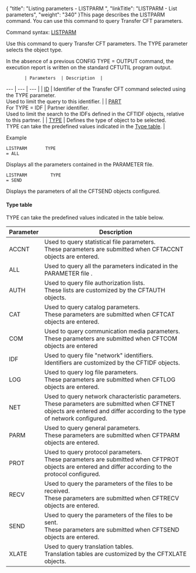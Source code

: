 {
    "title": "Listing parameters - LISTPARM ",
    "linkTitle": "LISTPARM - List parameters",
    "weight": "340"
}This page describes the LISTPARM command. You can use this command
to query Transfer CFT parameters.

Command syntax: [LISTPARM](../../../command_summary#LISTPARM)

Use this command to query Transfer CFT parameters. The TYPE parameter selects the object type.

In the absence of a previous CONFIG TYPE = OUTPUT command,
the execution report is written on the standard CFTUTIL program output.


           | Parameters  | Description  |
 --- | --- | --- |
|  <a href="../../../command_summary/parameter_intro/id">ID</a>  |  Identifier of the Transfer CFT command selected using the TYPE parameter.<br/>Used to limit the query to this identifier.  |
|  <a href="../../../command_summary/parameter_intro/part">PART</a> <br/>For TYPE = IDF  |  Partner identifier.<br/>Used to limit the search to the IDFs defined in the CFTIDF objects, relative to this partner.  |
|  <a href="../../../command_summary/parameter_intro/type">TYPE</a>  |  Defines the type of object to be selected.<br/>TYPE can take the predefined values indicated in the <a href="#Type_table">Type table</a>.  |


Example

```
LISTPARM       TYPE
= ALL
```

Displays all the parameters contained in the PARAMETER file.

```
LISTPARM         TYPE
= SEND
```

Displays the parameters of all the CFTSEND objects configured.

<span id="Type_table"></span>

#### Type table

TYPE can take the predefined values indicated in the table below.


| Parameter  | Description  |
| --- | --- |
|  ACCNT  |  Used to query statistical file parameters.<br /> These parameters are submitted when CFTACCNT objects are entered.  |
|  ALL  |  Used to query all the parameters indicated in the PARAMETER file .  |
|  AUTH  |  Used to query file authorization lists.<br /> These lists are customized by the CFTAUTH objects.  |
|  CAT  |  Used to query catalog parameters.<br /> These parameters are submitted when CFTCAT objects are entered.  |
|  COM  |  Used to query communication media parameters.<br /> These parameters are submitted when CFTCOM objects are entered  |
|  IDF  |  Used to query file "network" identifiers.<br /> Identifiers are customized by the CFTIDF objects.  |
|  LOG  |  Used to query log file parameters.<br /> These parameters are submitted when CFTLOG objects are entered.  |
|  NET  |  Used to query network characteristic parameters.<br /> These parameters are submitted when CFTNET objects are entered and differ according to the type of network configured.  |
|  PARM  |  Used to query general parameters.<br /> These parameters are submitted when CFTPARM objects are entered.  |
|  PROT  |  Used to query protocol parameters.<br /> These parameters are submitted when CFTPROT objects are entered and differ according to the protocol configured.  |
|  RECV  |  Used to query the parameters of the files to be received.<br /> These parameters are submitted when CFTRECV objects are entered.  |
|  SEND  |  Used to query the parameters of the files to be sent.<br /> These parameters are submitted when CFTSEND objects are entered.  |
|  XLATE  |  Used to query translation tables.<br /> Translation tables are customized by the CFTXLATE objects.  |

